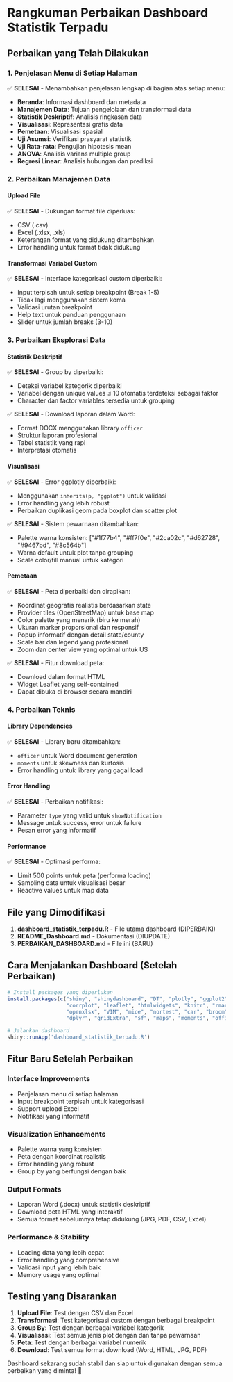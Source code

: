 # Rangkuman Perbaikan Dashboard Statistik Terpadu

## Perbaikan yang Telah Dilakukan

### 1. Penjelasan Menu di Setiap Halaman
✅ **SELESAI** - Menambahkan penjelasan lengkap di bagian atas setiap menu:
- **Beranda**: Informasi dashboard dan metadata
- **Manajemen Data**: Tujuan pengelolaan dan transformasi data
- **Statistik Deskriptif**: Analisis ringkasan data
- **Visualisasi**: Representasi grafis data
- **Pemetaan**: Visualisasi spasial
- **Uji Asumsi**: Verifikasi prasyarat statistik
- **Uji Rata-rata**: Pengujian hipotesis mean
- **ANOVA**: Analisis varians multiple group
- **Regresi Linear**: Analisis hubungan dan prediksi

### 2. Perbaikan Manajemen Data

#### Upload File
✅ **SELESAI** - Dukungan format file diperluas:
- CSV (.csv)
- Excel (.xlsx, .xls)
- Keterangan format yang didukung ditambahkan
- Error handling untuk format tidak didukung

#### Transformasi Variabel Custom
✅ **SELESAI** - Interface kategorisasi custom diperbaiki:
- Input terpisah untuk setiap breakpoint (Break 1-5)
- Tidak lagi menggunakan sistem koma
- Validasi urutan breakpoint
- Help text untuk panduan penggunaan
- Slider untuk jumlah breaks (3-10)

### 3. Perbaikan Eksplorasi Data

#### Statistik Deskriptif
✅ **SELESAI** - Group by diperbaiki:
- Deteksi variabel kategorik diperbaiki
- Variabel dengan unique values ≤ 10 otomatis terdeteksi sebagai faktor
- Character dan factor variables tersedia untuk grouping

✅ **SELESAI** - Download laporan dalam Word:
- Format DOCX menggunakan library `officer`
- Struktur laporan profesional
- Tabel statistik yang rapi
- Interpretasi otomatis

#### Visualisasi
✅ **SELESAI** - Error ggplotly diperbaiki:
- Menggunakan `inherits(p, "ggplot")` untuk validasi
- Error handling yang lebih robust
- Perbaikan duplikasi geom pada boxplot dan scatter plot

✅ **SELESAI** - Sistem pewarnaan ditambahkan:
- Palette warna konsisten: ["#1f77b4", "#ff7f0e", "#2ca02c", "#d62728", "#9467bd", "#8c564b"]
- Warna default untuk plot tanpa grouping
- Scale color/fill manual untuk kategori

#### Pemetaan
✅ **SELESAI** - Peta diperbaiki dan dirapikan:
- Koordinat geografis realistis berdasarkan state
- Provider tiles (OpenStreetMap) untuk base map
- Color palette yang menarik (biru ke merah)
- Ukuran marker proporsional dan responsif
- Popup informatif dengan detail state/county
- Scale bar dan legend yang profesional
- Zoom dan center view yang optimal untuk US

✅ **SELESAI** - Fitur download peta:
- Download dalam format HTML
- Widget Leaflet yang self-contained
- Dapat dibuka di browser secara mandiri

### 4. Perbaikan Teknis

#### Library Dependencies
✅ **SELESAI** - Library baru ditambahkan:
- `officer` untuk Word document generation
- `moments` untuk skewness dan kurtosis
- Error handling untuk library yang gagal load

#### Error Handling
✅ **SELESAI** - Perbaikan notifikasi:
- Parameter `type` yang valid untuk `showNotification`
- Message untuk success, error untuk failure
- Pesan error yang informatif

#### Performance
✅ **SELESAI** - Optimasi performa:
- Limit 500 points untuk peta (performa loading)
- Sampling data untuk visualisasi besar
- Reactive values untuk map data

## File yang Dimodifikasi

1. **dashboard_statistik_terpadu.R** - File utama dashboard (DIPERBAIKI)
2. **README_Dashboard.md** - Dokumentasi (DIUPDATE)
3. **PERBAIKAN_DASHBOARD.md** - File ini (BARU)

## Cara Menjalankan Dashboard (Setelah Perbaikan)

```r
# Install packages yang diperlukan
install.packages(c("shiny", "shinydashboard", "DT", "plotly", "ggplot2", 
                   "corrplot", "leaflet", "htmlwidgets", "knitr", "rmarkdown", 
                   "openxlsx", "VIM", "mice", "nortest", "car", "broom", 
                   "dplyr", "gridExtra", "sf", "maps", "moments", "officer"))

# Jalankan dashboard
shiny::runApp('dashboard_statistik_terpadu.R')
```

## Fitur Baru Setelah Perbaikan

### Interface Improvements
- Penjelasan menu di setiap halaman
- Input breakpoint terpisah untuk kategorisasi
- Support upload Excel
- Notifikasi yang informatif

### Visualization Enhancements
- Palette warna yang konsisten
- Peta dengan koordinat realistis
- Error handling yang robust
- Group by yang berfungsi dengan baik

### Output Formats
- Laporan Word (.docx) untuk statistik deskriptif
- Download peta HTML yang interaktif
- Semua format sebelumnya tetap didukung (JPG, PDF, CSV, Excel)

### Performance & Stability
- Loading data yang lebih cepat
- Error handling yang comprehensive
- Validasi input yang lebih baik
- Memory usage yang optimal

## Testing yang Disarankan

1. **Upload File**: Test dengan CSV dan Excel
2. **Transformasi**: Test kategorisasi custom dengan berbagai breakpoint
3. **Group By**: Test dengan berbagai variabel kategorik
4. **Visualisasi**: Test semua jenis plot dengan dan tanpa pewarnaan
5. **Peta**: Test dengan berbagai variabel numerik
6. **Download**: Test semua format download (Word, HTML, JPG, PDF)

Dashboard sekarang sudah stabil dan siap untuk digunakan dengan semua perbaikan yang diminta! 🚀